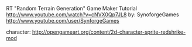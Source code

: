 

RT "Random Terrain Generation" Game Maker Tutorial
http://www.youtube.com/watch?v=cNVX0Qp7JL8
by: SynoforgeGames
http://www.youtube.com/user/SynforgeGames

character:
http://opengameart.org/content/2d-character-sprite-redshrike-mod